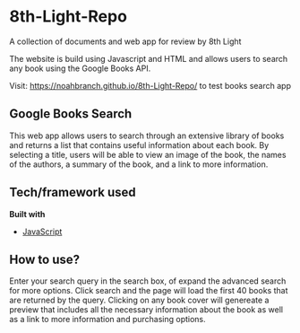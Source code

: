# 8th-Light-Repo
A collection of documents and web app for review by 8th Light

The website is build using Javascript and HTML and allows users to search any book using the Google Books API.

Visit: https://noahbranch.github.io/8th-Light-Repo/ to test books search app

## Google Books Search
This web app allows users to search through an extensive library of books and returns a list that contains useful information about each book. By selecting a title, users will be able to view an image of the book, the names of the authors, a summary of the book, and a link to more information.

## Tech/framework used

<b>Built with</b>
- [JavaScript](https://www.javascript.com/)

## How to use?
Enter your search query in the search box, of expand the advanced search for more options. Click search and the page will load the first 40 books that are returned by the query. Clicking on any book cover will genereate a preview that includes all the necessary information about the book as well as a link to more information and purchasing options. 
